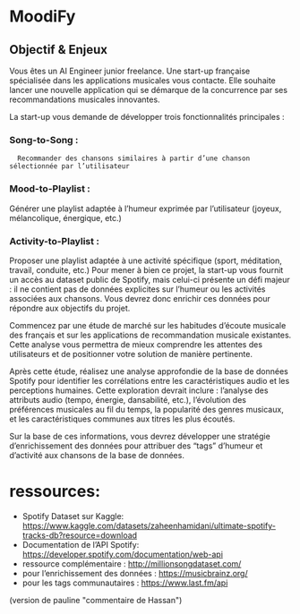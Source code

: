# MoodiFy


## Objectif & Enjeux
Vous êtes un AI Engineer junior freelance. Une start-up française spécialisée dans les applications musicales vous contacte. Elle souhaite lancer une nouvelle application qui se démarque de la concurrence par ses recommandations musicales innovantes.

La start-up vous demande de développer trois fonctionnalités principales :

### Song-to-Song : 
      Recommander des chansons similaires à partir d’une chanson sélectionnée par l’utilisateur
### Mood-to-Playlist : 
Générer une playlist adaptée à l’humeur exprimée par l’utilisateur (joyeux, mélancolique, énergique, etc.)
### Activity-to-Playlist : 
Proposer une playlist adaptée à une activité spécifique (sport, méditation, travail, conduite, etc.)
Pour mener à bien ce projet, la start-up vous fournit un accès au dataset public de Spotify, mais celui-ci présente un défi majeur : il ne contient pas de données explicites sur l’humeur ou les activités associées aux chansons. Vous devrez donc enrichir ces données pour répondre aux objectifs du projet.

Commencez par une étude de marché sur les habitudes d’écoute musicale des français et sur les applications de recommandation musicale existantes. Cette analyse vous permettra de mieux comprendre les attentes des utilisateurs et de positionner votre solution de manière pertinente.

Après cette étude, réalisez une analyse approfondie de la base de données Spotify pour identifier les corrélations entre les caractéristiques audio et les perceptions humaines. Cette exploration devrait inclure : l’analyse des attributs audio (tempo, énergie, dansabilité, etc.), l’évolution des préférences musicales au fil du temps, la popularité des genres musicaux, et les caractéristiques communes aux titres les plus écoutés.

Sur la base de ces informations, vous devrez développer une stratégie d’enrichissement des données pour attribuer des “tags” d’humeur et d’activité aux chansons de la base de données.

# ressources:
- Spotify Dataset sur Kaggle: https://www.kaggle.com/datasets/zaheenhamidani/ultimate-spotify-tracks-db?resource=download
- Documentation de l’API Spotify: https://developer.spotify.com/documentation/web-api
- ressource complémentaire : http://millionsongdataset.com/
- pour l’enrichissement des données : https://musicbrainz.org/
- pour les tags communautaires : https://www.last.fm/api

(version de pauline "commentaire de Hassan")